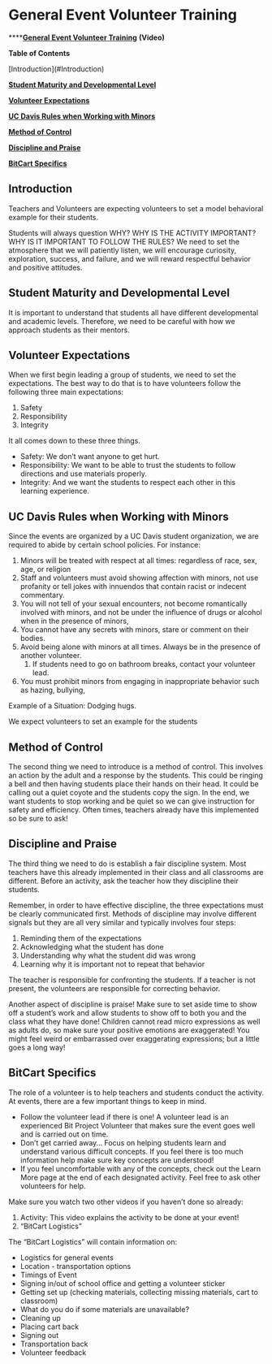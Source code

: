 # General Event Volunteer Training

\*\*\*\*[**General Event Volunteer Training**](https://www.youtube.com/watch?v=QEdVY4sYBAw&feature=youtu.be) **\(Video\)**

**Table of Contents**

\[Introduction\]\(\#Introduction\)

[**Student Maturity and Developmental Level**](https://docs.google.com/document/d/1j9sRsnnDl8zejKH-Rbr2Vi06KXZRn-ybCA-Se2FnihM/edit#heading=h.bnudk2mybu8i)

[**Volunteer Expectations**](https://docs.google.com/document/d/1j9sRsnnDl8zejKH-Rbr2Vi06KXZRn-ybCA-Se2FnihM/edit#heading=h.p4fhfis7bpo)

[**UC Davis Rules when Working with Minors**](https://docs.google.com/document/d/1j9sRsnnDl8zejKH-Rbr2Vi06KXZRn-ybCA-Se2FnihM/edit#heading=h.yy8a3u3gehcz)

[**Method of Control**](https://docs.google.com/document/d/1j9sRsnnDl8zejKH-Rbr2Vi06KXZRn-ybCA-Se2FnihM/edit#heading=h.uu4g3o69o1yr)

[**Discipline and Praise**](https://docs.google.com/document/d/1j9sRsnnDl8zejKH-Rbr2Vi06KXZRn-ybCA-Se2FnihM/edit#heading=h.99xuhcfa675q)

[**BitCart Specifics**](https://docs.google.com/document/d/1j9sRsnnDl8zejKH-Rbr2Vi06KXZRn-ybCA-Se2FnihM/edit#heading=h.qh7wdowcoqir)

## **Introduction**

Teachers and Volunteers are expecting volunteers to set a model behavioral example for their students.

Students will always question WHY? WHY IS THE ACTIVITY IMPORTANT? WHY IS IT IMPORTANT TO FOLLOW THE RULES? We need to set the atmosphere that we will patiently listen, we will encourage curiosity, exploration, success, and failure, and we will reward respectful behavior and positive attitudes.

## **Student Maturity and Developmental Level**

It is important to understand that students all have different developmental and academic levels. Therefore, we need to be careful with how we approach students as their mentors.

## **Volunteer Expectations**

When we first begin leading a group of students, we need to set the expectations. The best way to do that is to have volunteers follow the following three main expectations:

1. Safety
2. Responsibility
3. Integrity

It all comes down to these three things.

* Safety: We don’t want anyone to get hurt.
* Responsibility: We want to be able to trust the students to follow directions and use materials properly.
* Integrity: And we want the students to respect each other in this learning experience.

## **UC Davis Rules when Working with Minors**

Since the events are organized by a UC Davis student organization, we are required to abide by certain school policies. For instance:

1. Minors will be treated with respect at all times: regardless of race, sex, age, or religion
2. Staff and volunteers must avoid showing affection with minors, not use profanity or tell jokes with innuendos that contain racist or indecent commentary.
3. You will not tell of your sexual encounters, not become romantically involved with minors, and not be under the influence of drugs or alcohol when in the presence of minors,
4. You cannot have any secrets with minors, stare or comment on their bodies.
5. Avoid being alone with minors at all times. Always be in the presence of another volunteer.
   1. If students need to go on bathroom breaks, contact your volunteer lead.
6. You must prohibit minors from engaging in inappropriate behavior such as hazing, bullying, 

Example of a Situation: Dodging hugs.

We expect volunteers to set an example for the students

## **Method of Control**

The second thing we need to introduce is a method of control. This involves an action by the adult and a response by the students. This could be ringing a bell and then having students place their hands on their head. It could be calling out a quiet coyote and the students copy the sign. In the end, we want students to stop working and be quiet so we can give instruction for safety and efficiency. Often times, teachers already have this implemented so be sure to ask!

## **Discipline and Praise**

The third thing we need to do is establish a fair discipline system. Most teachers have this already implemented in their class and all classrooms are different. Before an activity, ask the teacher how they discipline their students.

Remember, in order to have effective discipline, the three expectations must be clearly communicated first. Methods of discipline may involve different signals but they are all very similar and typically involves four steps:

1. Reminding them of the expectations
2. Acknowledging what the student has done
3. Understanding why what the student did was wrong
4. Learning why it is important not to repeat that behavior

The teacher is responsible for confronting the students. If a teacher is not present, the volunteers are responsible for correcting behavior.

Another aspect of discipline is praise! Make sure to set aside time to show off a student’s work and allow students to show off to both you and the class what they have done! Children cannot read micro expressions as well as adults do, so make sure your positive emotions are exaggerated! You might feel weird or embarrassed over exaggerating expressions; but a little goes a long way!

## BitCart Specifics

The role of a volunteer is to help teachers and students conduct the activity. At events, there are a few important things to keep in mind.

* Follow the volunteer lead if there is one! A volunteer lead is an experienced Bit Project Volunteer that makes sure the event goes well and is carried out on time.
* Don’t get carried away… Focus on helping students learn and understand various difficult concepts. If you feel there is too much information help make sure key concepts are understood!
* If you feel uncomfortable with any of the concepts, check out the Learn More page at the end of each designated activity. Feel free to ask other volunteers for help.

Make sure you watch two other videos if you haven’t done so already:

1. Activity: This video explains the activity to be done at your event!
2. “BitCart Logistics”

The “BitCart Logistics” will contain information on:

* Logistics for general events
* Location - transportation options
* Timings of Event
* Signing in/out of school office and getting a volunteer sticker
* Getting set up \(checking materials, collecting missing materials, cart to classroom\)
* What do you do if some materials are unavailable?
* Cleaning up
* Placing cart back
* Signing out
* Transportation back
* Volunteer feedback

